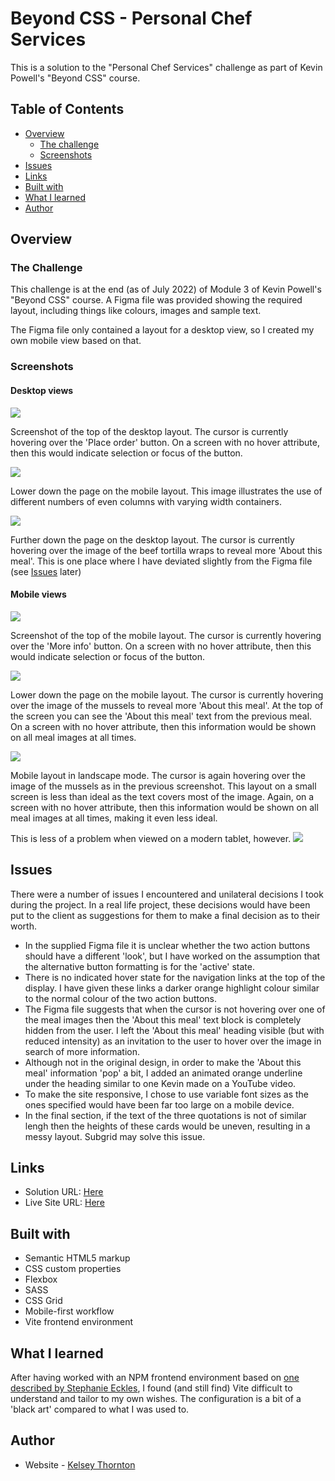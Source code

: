 # Beyond CSS - Personal Chef Services

This is a solution to the "Personal Chef Services" challenge as part of Kevin Powell's "Beyond CSS" course.

## Table of Contents

-   [Overview](#overview)
    -   [The challenge](#the-challenge)
    -   [Screenshots](#screenshots)
-   [Issues](#issues)
-   [Links](#links)
-   [Built with](#built-with)
-   [What I learned](#what-i-learned)
-   [Author](#author)

## Overview

### The Challenge

This challenge is at the end (as of July 2022) of Module 3 of Kevin Powell's "Beyond CSS" course.
A Figma file was provided showing the required layout, including things like colours, images and sample text.

The Figma file only contained a layout for a desktop view, so I created my own mobile view based on that.

### Screenshots

#### Desktop views

![](./desktop-top.png)

Screenshot of the top of the desktop layout. The cursor is currently hovering over the 'Place order' button.
On a screen with no hover attribute, then this would indicate selection or focus of the button.

![](./desktop-mid.png)

Lower down the page on the mobile layout. This image illustrates the use of different numbers of even columns with varying width containers.

![](./desktop-lower.png)

Further down the page on the desktop layout. The cursor is currently hovering over the image of the beef tortilla wraps to reveal more 'About this meal'.
This is one place where I have deviated slightly from the Figma file (see [Issues](#issues) later)

#### Mobile views

![](./mobile-top.png)

Screenshot of the top of the mobile layout. The cursor is currently hovering over the 'More info' button.
On a screen with no hover attribute, then this would indicate selection or focus of the button.

![](./mobile-mid.png)

Lower down the page on the mobile layout. The cursor is currently hovering over the image of the mussels to reveal more 'About this meal'. At the top of the screen you can see the 'About this meal' text from the previous meal.
On a screen with no hover attribute, then this information would be shown on all meal images at all times.

![](./mobile-landscape.png)

Mobile layout in landscape mode. The cursor is again hovering over the image of the mussels as in the previous screenshot. This layout on a small screen is less than ideal as the text covers most of the image.
Again, on a screen with no hover attribute, then this information would be shown on all meal images at all times, making it even less ideal.

This is less of a problem when viewed on a modern tablet, however.
![](./tablet-landscape.png)

## Issues

There were a number of issues I encountered and unilateral decisions I took during the project. In a real life project, these decisions would have been put to the client as suggestions for them to make a final decision as to their worth.

-   In the supplied Figma file it is unclear whether the two action buttons should have a different 'look', but I have worked on the assumption that the alternative button formatting is for the 'active' state.
-   There is no indicated hover state for the navigation links at the top of the display. I have given these links a darker orange highlight colour similar to the normal colour of the two action buttons.
-   The Figma file suggests that when the cursor is not hovering over one of the meal images then the 'About this meal' text block is completely hidden from the user. I left the 'About this meal' heading visible (but with reduced intensity) as an invitation to the user to hover over the image in search of more information.
-   Although not in the original design, in order to make the 'About this meal' information 'pop' a bit, I added an animated orange underline under the heading similar to one Kevin made on a YouTube video.
-   To make the site responsive, I chose to use variable font sizes as the ones specified would have been far too large on a mobile device.
-   In the final section, if the text of the three quotations is not of similar lengh then the heights of these cards would be uneven, resulting in a messy layout. Subgrid may solve this issue.

## Links

-   Solution URL: [Here](https://github.com/KelseyThornton/homecooked-meals)
-   Live Site URL: [Here](https://kelseythornton.nl/PersonalChef/)

## Built with

-   Semantic HTML5 markup
-   CSS custom properties
-   Flexbox
-   SASS
-   CSS Grid
-   Mobile-first workflow
-   Vite frontend environment
    <!-- - [React](https://reactjs.org/) - JS library -->
    <!-- - [Next.js](https://nextjs.org/) - React framework -->
    <!-- - [Styled Components](https://styled-components.com/) - For styles -->

## What I learned

After having worked with an NPM frontend environment based on [one described by Stephanie Eckles](https://thinkdobecreate.com/articles/minimum-static-site-sass-setup/), I found (and still find) Vite difficult to understand and tailor to my own wishes. The configuration is a bit of a 'black art' compared to what I was used to.

## Author

-   Website - [Kelsey Thornton](https://github.com/KelseyThornton)
